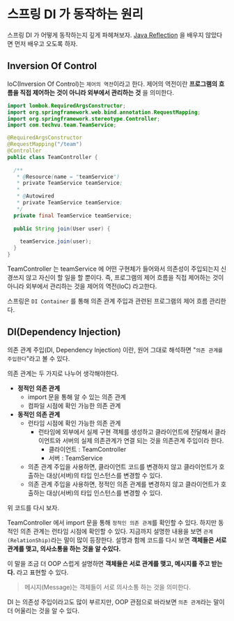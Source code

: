 # 스프링 DI 가 동작하는 원리

스프링 DI 가 어떻게 동작하는지 깊게 파헤쳐보자. [Java Reflection](https://github.com/BAEKJungHo/java-reflection/blob/main/contents/01.%20Java%20Reflection.md) 을 배우지 않았다면 먼저 배우고 오도록 하자.

## Inversion Of Control

IoC(Inversion Of Control)는 `제어의 역전`이라고 한다. 제어의 역전이란 __프로그램의 흐름을 직접 제어하는 것이 아니라 외부에서 관리하는 것__ 을 의미한다.

```java
import lombok.RequiredArgsConstructor;
import org.springframework.web.bind.annotation.RequestMapping;
import org.springframework.stereotype.Controller;
import com.techvu.team.TeamService;

@RequiredArgsConstructor
@RequestMapping("/team")
@Controller
public class TeamController {
  
  /**
   * @Resource(name = "teamService")
   * private TeamService teamService;
   *
   * @Autowired
   * private TeamService teamService;
   */
  private final TeamService teamService;
  
  public String join(User user) {
    
    teamService.join(user);
  }
}
```

TeamController 는 teamService 에 어떤 구현체가 들어와서 의존성이 주입되는지 신경쓰지 않고 자신이 할 일을 할 뿐이다. 
즉, 프로그램의 제어 흐름을 직접 제어하는 것이 아니라 외부에서 관리하는 것을 제어의 역전(IoC) 라고한다.

스프링은 `DI Container` 를 통해 의존 관계 주입과 관련된 프로그램의 제어 흐름 관리한다.

## DI(Dependency Injection)

의존 관계 주입(DI, Dependency Injection) 이란, 원어 그대로 해석하면 "`의존 관계를 주입한다`"라고 볼 수 있다.

의존 관계는 두 가지로 나누어 생각해야한다.

- __정적인 의존 관계__
  - import 문을 통해 알 수 있는 의존 관계
  - 컴파일 시점에 확인 가능한 의존 관계
- __동적인 의존 관계__
  - 런타임 시점에 확인 가능한 의존 관계
    - 런타임에 외부에서 실제 구현 객체를 생성하고 클라이언트에 전달해서 클라이언트와 서버의 실제 의존관계가 연결 되는 것을 의존관계 주입이라 한다.
      - 클라이언트 : TeamController
      - 서버 : TeamService
  - 의존 관계 주입을 사용하면, 클라이언트 코드를 변경하지 않고 클라이언트가 호출하는 대상(서버)의 타입 인스턴스를 변경할 수 있다.
  - 의존 관계 주입을 사용하면, 정적인 의존 관계를 변경하지 않고 클라이언트가 호출하는 대상(서버)의 타입 인스턴스를 변경할 수 있다.

위 코드를 다시 보자. 

TeamController 에서 import 문을 통해 `정적인 의존 관계`를 확인할 수 있다. 하지만 동적인 의존 관계는 런타임 시점에 확인할 수 있다. 지금까지 설명한 내용을 보면
`관계(RelationShip)`라는 말이 많이 등장한다. 설명과 함께 코드를 다시 보면 __객체들은 서로 관계를 맺고, 의사소통을 하는 것을 알 수있다.__

이 말을 조금 더 OOP 스럽게 설명하면 __객체들은 서로 관계를 맺고, 메시지를 주고 받는다.__ 라고 표현할 수 있다.

> 메시지(Message)는 객체들이 서로 의사소통 하는 것을 의미한다.

DI 는 의존성 주입이라고도 많이 부르지만, OOP 관점으로 바라보면 `의존 관계`라는 말이 더 어울리는 것을 알 수 있다.
